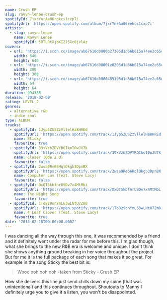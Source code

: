 ```yaml
---
name: Crush EP
slug: ravyn-lenae-crush-ep
spotifyId: 7jxrYnrAa06rekcs1cxp7i
spotifyUrl: 'https://open.spotify.com/album/7jxrYnrAa06rekcs1cxp7i'
artists:
  - slug: ravyn-lenae
    name: Ravyn Lenae
    spotifyId: 5RTLRtXjbXI2lSXc6jxlAz
covers:
  - url: 'https://i.scdn.co/image/ab67616d0000b27305d1d66b615a74ee2c65c725'
    width: 640
    height: 640
  - url: 'https://i.scdn.co/image/ab67616d00001e0205d1d66b615a74ee2c65c725'
    width: 300
    height: 300
  - url: 'https://i.scdn.co/image/ab67616d0000485105d1d66b615a74ee2c65c725'
    width: 64
    height: 64
duration: 994388
release: '2018-02-09'
rating: LEVEL_2
genres:
  - alternative r&b
  - indie soul
type: ALBUM
tracks:
  - spotifyId: 1Jyp5ZUSZzVllelHa8HREd
    spotifyUrl: 'https://open.spotify.com/track/1Jyp5ZUSZzVllelHa8HREd'
    name: Sticky
    favourite: true
  - spotifyId: 39xVzbZDVYROIkoI0wJU7k
    spotifyUrl: 'https://open.spotify.com/track/39xVzbZDVYROIkoI0wJU7k'
    name: Closer (Ode 2 U)
    favourite: false
  - spotifyId: 2wsa9Re66HqlOkgb3DpnBX
    spotifyUrl: 'https://open.spotify.com/track/2wsa9Re66HqlOkgb3DpnBX'
    name: Computer Luv (feat. Steve Lacy)
    favourite: false
  - spotifyId: 0xQT5kbfnrU9Dv7x4MtMbi
    spotifyUrl: 'https://open.spotify.com/track/0xQT5kbfnrU9Dv7x4MtMbi'
    name: The Night Song
    favourite: true
  - spotifyId: 1To829onYmL63wLNtU7Zm8
    spotifyUrl: 'https://open.spotify.com/track/1To829onYmL63wLNtU7Zm8'
    name: 4 Leaf Clover (feat. Steve Lacy)
    favourite: true
date: '2018-02-18T00:00:00.000Z'
---
```

I was dancing all the way through this one, it was recommended by a friend and it definitely
went under the radar for me before this. I'm glad though, what she brings to the new R&B
era is welcome and unique. I don't think she shows anything ground breaking in her voice
throughout the project. But for me it is the full package of each song that makes it so
great. For example in the song Sticky the best bit is:

> Wooo ooh ooh ooh
-taken from Sticky - Crush EP

How she delivers this line just send chills down my spine (that was unintentional) and
this continues throughout. Shoutouts to Manny I definitely urge you to give it a listen,
you won't be disappointed.

